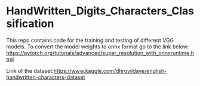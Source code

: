 # HandWritten_Digits_Characters_Classification
This repo contains code for the training and testing of different VGG models.
To convert the model weights to onnx format go to the link below:
https://pytorch.org/tutorials/advanced/super_resolution_with_onnxruntime.html

Link of the dataset:https://www.kaggle.com/dhruvildave/english-handwritten-characters-dataset
